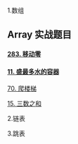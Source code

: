 1.数组

## Array 实战题目

#### [283. 移动零](https://leetcode-cn.com/problems/move-zeroes/)

#### [11. 盛最多水的容器](https://leetcode-cn.com/problems/container-with-most-water/)

[70. 爬楼梯](https://leetcode-cn.com/problems/climbing-stairs/)

[15. 三数之和](https://leetcode-cn.com/problems/3sum/)

2.链表



3.跳表